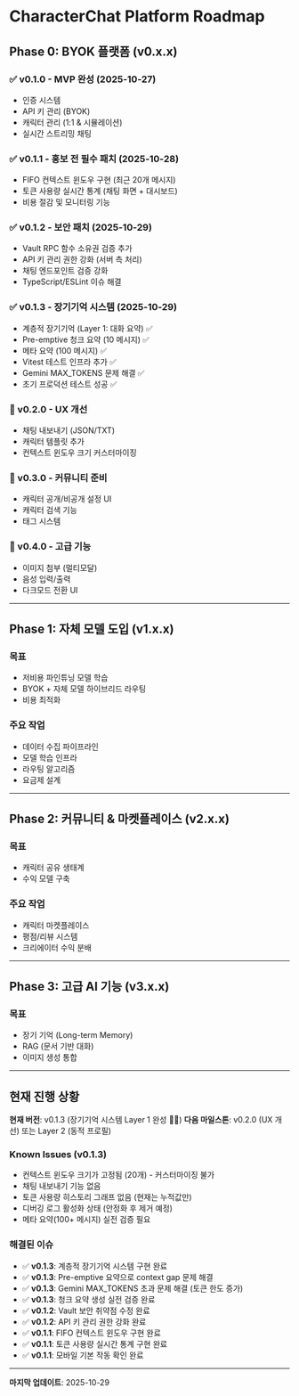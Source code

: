 # CharacterChat Platform Roadmap

## Phase 0: BYOK 플랫폼 (v0.x.x)

### ✅ v0.1.0 - MVP 완성 (2025-10-27)
- 인증 시스템
- API 키 관리 (BYOK)
- 캐릭터 관리 (1:1 & 시뮬레이션)
- 실시간 스트리밍 채팅

### ✅ v0.1.1 - 홍보 전 필수 패치 (2025-10-28)
- FIFO 컨텍스트 윈도우 구현 (최근 20개 메시지)
- 토큰 사용량 실시간 통계 (채팅 화면 + 대시보드)
- 비용 절감 및 모니터링 기능

### ✅ v0.1.2 - 보안 패치 (2025-10-29)
- Vault RPC 함수 소유권 검증 추가
- API 키 관리 권한 강화 (서버 측 처리)
- 채팅 엔드포인트 검증 강화
- TypeScript/ESLint 이슈 해결

### ✅ v0.1.3 - 장기기억 시스템 (2025-10-29)
- 계층적 장기기억 (Layer 1: 대화 요약) ✅
- Pre-emptive 청크 요약 (10 메시지) ✅
- 메타 요약 (100 메시지) ✅
- Vitest 테스트 인프라 추가 ✅
- Gemini MAX_TOKENS 문제 해결 ✅
- 초기 프로덕션 테스트 성공 ✅

### 🔄 v0.2.0 - UX 개선
- 채팅 내보내기 (JSON/TXT)
- 캐릭터 템플릿 추가
- 컨텍스트 윈도우 크기 커스터마이징

### 🔄 v0.3.0 - 커뮤니티 준비
- 캐릭터 공개/비공개 설정 UI
- 캐릭터 검색 기능
- 태그 시스템

### 🔄 v0.4.0 - 고급 기능
- 이미지 첨부 (멀티모달)
- 음성 입력/출력
- 다크모드 전환 UI

---

## Phase 1: 자체 모델 도입 (v1.x.x)

### 목표
- 저비용 파인튜닝 모델 학습
- BYOK + 자체 모델 하이브리드 라우팅
- 비용 최적화

### 주요 작업
- 데이터 수집 파이프라인
- 모델 학습 인프라
- 라우팅 알고리즘
- 요금제 설계

---

## Phase 2: 커뮤니티 & 마켓플레이스 (v2.x.x)

### 목표
- 캐릭터 공유 생태계
- 수익 모델 구축

### 주요 작업
- 캐릭터 마켓플레이스
- 평점/리뷰 시스템
- 크리에이터 수익 분배

---

## Phase 3: 고급 AI 기능 (v3.x.x)

### 목표
- 장기 기억 (Long-term Memory)
- RAG (문서 기반 대화)
- 이미지 생성 통합

---

## 현재 진행 상황

**현재 버전**: v0.1.3 (장기기억 시스템 Layer 1 완성 🧠✅)
**다음 마일스톤**: v0.2.0 (UX 개선) 또는 Layer 2 (동적 프로필)

### Known Issues (v0.1.3)
- 컨텍스트 윈도우 크기가 고정됨 (20개) - 커스터마이징 불가
- 채팅 내보내기 기능 없음
- 토큰 사용량 히스토리 그래프 없음 (현재는 누적값만)
- 디버깅 로그 활성화 상태 (안정화 후 제거 예정)
- 메타 요약(100+ 메시지) 실전 검증 필요

### 해결된 이슈
- ✅ **v0.1.3**: 계층적 장기기억 시스템 구현 완료
- ✅ **v0.1.3**: Pre-emptive 요약으로 context gap 문제 해결
- ✅ **v0.1.3**: Gemini MAX_TOKENS 초과 문제 해결 (토큰 한도 증가)
- ✅ **v0.1.3**: 청크 요약 생성 실전 검증 완료
- ✅ **v0.1.2**: Vault 보안 취약점 수정 완료
- ✅ **v0.1.2**: API 키 관리 권한 강화 완료
- ✅ **v0.1.1**: FIFO 컨텍스트 윈도우 구현 완료
- ✅ **v0.1.1**: 토큰 사용량 실시간 통계 구현 완료
- ✅ **v0.1.1**: 모바일 기본 작동 확인 완료

---

**마지막 업데이트**: 2025-10-29
